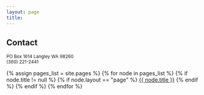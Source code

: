 ```yaml
---
layout: page
title: 
---
```


Contact
---
<p class="message">
<small>PO Box 1614 Langley WA 98260 <br>
(360) 221-2441 <br>
</small>
</p>

{% assign pages_list = site.pages %}
{% for node in pages_list %}
  {% if node.title != null %}
    {% if node.layout == "page" %}
<a href="{{ node.url }}">{{ node.title }}</a>
    {% endif %}
  {% endif %}
{% endfor %}

